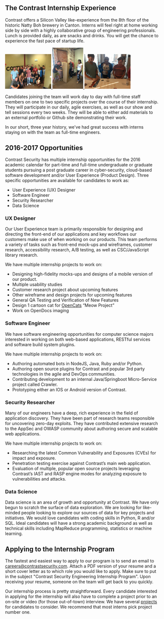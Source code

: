 ## The Contrast Internship Experience
Contrast offers a Silicon Valley like-experience from the 8th floor of the historic Natty Boh brewery in Canton. Interns will feel right at home working side by side with a highly collaborative group of engineering professionals. Lunch is provided daily, as are snacks and drinks. You will get the chance to experience the fast pace of startup life.

<a href="interns.jpg" title="We love to have fun as a team.">
<img src="interns.jpg" width="30%" height="30%" alt="We love to have fun as a team.">
</a>
<a href="intern5.jpg" title="We love to have fun as a team.">
<img src="interns5.jpg" width="20%" height="20%" alt="We love to have fun as a team.">
</a>
<a href="intern6.jpg" title="We love to have fun as a team.">
<img src="interns6.jpg" width="30%" height="30%" alt="We love to have fun as a team.">
</a>


Candidates joining the team will work day to day with full-time staff members on one to two specific projects over the course of their internship. They will participate in our daily, agile exercises, as well as our show and tell sessions every two weeks. They will be able to either add materials to an external portfolio or Github site demonstrating their work. 

In our short, three year history, we've had great success with interns staying on with the team as full-time engineers.

## 2016-2017 Opportunities
Contrast Security has multiple internship opportunities for the 2016 academic calendar for part-time and full-time undergraduate or graduate students pursuing a post graduate career in cyber-security, cloud-based software development and/or User Experience (Product Design). Three specific opportunities are available for candidates to work as:

* User Experience (UX) Designer
* Software Engineer
* Security Researcher
* Data Science

### UX Designer
Our User Experience team is primarily responsible for designing and directing the front-end of our applications and key workflows our customers make use of when working on our products. This team performs a variety of tasks such as front-end mock-ups and wireframes, customer research, accessibility research, A/B testing, as well as CSC/JavaScript library research.

We have multiple internship projects to work on:

* Designing high-fidelity mocks-ups and designs of a mobile version of our product.
* Multiple usability studies
* Customer research project about upcoming features
* Other wireframe and design projects for upcoming features
* General QA Testing and Verification of New Features
* Design 1 cartoon cat for [OpenCats](http://contrast-security-oss.github.io/meow/index.html) “Meow Project”
* Work on OpenDocs imaging

### Software Engineer
We have software engineering opportunities for computer science majors interested in working on both web-based applications, RESTful services and software build system plugins.

We have multiple internship projects to work on:

* Authoring automated bots in NodeJS, Java, Ruby and/or Python.
* Authoring open source plugins for Contrast and popular 3rd party technologies in the agile and DevOps communities.
* Contributing development to an internal Java/Springboot Micro-Service project called Crawler.
* Prototyping either an IOS or Android version of Contrast.  

### Security Researcher
Many of our engineers have a deep, rich experience in the field of application discovery. They have been part of research teams responsible for uncovering zero-day exploits. They have contributed extensive research to the AppSec and OWASP community about authoring secure and scalable web applications. 

We have multiple internship projects to work on:

* Researching the latest Common Vulnerability and Exposures (CVEs) for impact and exposure.
* Penetration testing exercise against Contrast’s main web application.
* Evaluation of multiple, popular open source projects leveraging Contrast’s IAST and RASP engine modes for analyzing exposure to vulnerabilities and attacks.


### Data Science
Data science is an area of growth and opportunity at Contrast. We have only begun to scratch the surface of data exploration. We are looking for like-minded people looking to explore our sources of data for key projects and initiatives. We would love candidates with coding skills in Python, R and/or SQL. Ideal candidates will have a strong academic background as well as technical skills including MapReduce programming, statistics or machine learning.

## Applying to the Internship Program
The fastest and easiest way to apply to our program is to send an email to [careers@contrastsecurity.com](mailto:careers@contrastsecurity.com). Attach a PDF version of your resume and a short cover letter as to which role you would like to apply. Make sure to put in the subject "Contrast Security Engineering Internship Program". Upon receiving your resume, someone on the team will get back to you quickly. 

Our internship process is pretty straightforward. Every candidate interested in applying for the internship will also have to complete a project prior to an on-site or video (for those out-of-town) interview. We have several [projects](challenges.md) for candidates to consider. We recommend that most interns pick project number one.
